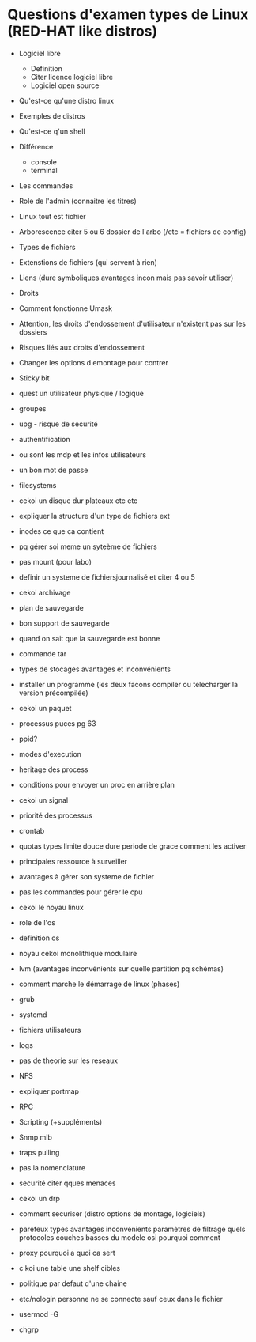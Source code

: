 # Questions d'examen types de Linux (RED-HAT like distros)

* Logiciel libre
    * Definition
    * Citer licence logiciel libre
    * Logiciel open source

* Qu'est-ce qu'une distro linux

* Exemples de distros

* Qu'est-ce q'un shell 

* Différence 
    * console 
    * terminal

* Les commandes

* Role de l'admin (connaitre les titres)

* Linux tout est fichier 

* Arborescence citer 5 ou 6 dossier de l'arbo (/etc = fichiers de config)

* Types de fichiers 

* Extenstions de fichiers (qui servent à rien)

* Liens (dure symboliques avantages incon mais pas savoir utiliser)

* Droits

* Comment fonctionne Umask

* Attention, les droits d'endossement d'utilisateur n'existent pas sur les dossiers

* Risques liés aux droits d'endossement 

* Changer les options d emontage pour contrer 

* Sticky bit

* quest un utilisateur physique / logique

* groupes

* upg - risque de securité

* authentification

* ou sont les mdp et les infos utilisateurs

* un bon mot de passe

* filesystems

* cekoi un disque dur plateaux etc etc

* expliquer la structure d'un type de fichiers ext

* inodes ce que ca contient

* pq gérer soi meme un syteème de fichiers

* pas mount (pour labo)

* definir un systeme de fichiersjournalisé et citer 4 ou 5

* cekoi archivage

* plan de sauvegarde

* bon support de sauvegarde

* quand on sait que la sauvegarde est bonne

* commande tar

* types de stocages avantages et inconvénients

* installer un programme (les deux facons compiler ou telecharger la version précompilée)

* cekoi un paquet

* processus puces pg 63

* ppid?

* modes d'execution 

* heritage des process
* conditions pour envoyer un proc en arrière plan

* cekoi un signal 

* priorité des processus

* crontab

* quotas types limite douce dure periode de grace comment les activer 

* principales ressource à surveiller

* avantages à gérer son systeme de fichier

* pas les commandes pour gérer le cpu

* cekoi le noyau linux 

* role de l'os 

* definition os

* noyau cekoi monolithique modulaire

* lvm (avantages inconvénients sur quelle partition pq schémas)

* comment marche le démarrage de linux (phases)

* grub

* systemd

* fichiers utilisateurs 

* logs 

* pas de theorie sur les reseaux

* NFS

* expliquer portmap

* RPC

* Scripting (+suppléments)

* Snmp mib 

* traps pulling

* pas la nomenclature

* securité citer qques menaces

* cekoi un drp

* comment securiser (distro options de montage, logiciels)

* parefeux types avantages inconvénients paramètres de filtrage quels protocoles couches basses du modele osi pourquoi comment 

* proxy pourquoi a quoi ca sert

* c koi une table une shelf cibles

* politique par defaut d'une chaine 

* etc/nologin personne ne se connecte sauf ceux dans le fichier

* usermod -G

* chgrp 